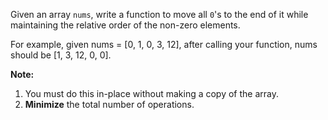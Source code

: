 Given an array `nums`, write a function to move all `0`'s to the end of it while maintaining the relative order of the non-zero elements.

For example, given nums = [0, 1, 0, 3, 12], after calling your function, nums should be [1, 3, 12, 0, 0].

**Note:**
1. You must do this in-place without making a copy of the array.
2. **Minimize** the total number of operations.